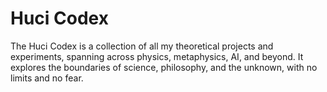 # Huci Codex
The Huci Codex is a collection of all my theoretical projects and experiments, spanning across physics, metaphysics, AI, and beyond. It explores the boundaries of science, philosophy, and the unknown, with no limits and no fear.
